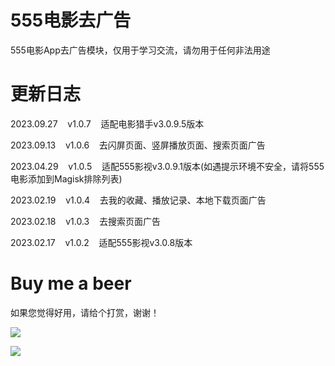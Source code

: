 # 555电影去广告

555电影App去广告模块，仅用于学习交流，请勿用于任何非法用途

# 更新日志

2023.09.27&nbsp;&nbsp;&nbsp;&nbsp;v1.0.7&nbsp;&nbsp;&nbsp;&nbsp;适配电影猎手v3.0.9.5版本

2023.09.13&nbsp;&nbsp;&nbsp;&nbsp;v1.0.6&nbsp;&nbsp;&nbsp;&nbsp;去闪屏页面、竖屏播放页面、搜索页面广告

2023.04.29&nbsp;&nbsp;&nbsp;&nbsp;v1.0.5&nbsp;&nbsp;&nbsp;&nbsp;适配555影视v3.0.9.1版本(如遇提示环境不安全，请将555电影添加到Magisk排除列表)

2023.02.19&nbsp;&nbsp;&nbsp;&nbsp;v1.0.4&nbsp;&nbsp;&nbsp;&nbsp;去我的收藏、播放记录、本地下载页面广告

2023.02.18&nbsp;&nbsp;&nbsp;&nbsp;v1.0.3&nbsp;&nbsp;&nbsp;&nbsp;去搜索页面广告

2023.02.17&nbsp;&nbsp;&nbsp;&nbsp;v1.0.2&nbsp;&nbsp;&nbsp;&nbsp;适配555影视v3.0.8版本

# Buy me a beer

如果您觉得好用，请给个打赏，谢谢！

![](https://gitee.com/guangzishushu/image_hosting/raw/master/pictures/mm_reward.png)



![](https://gitee.com/guangzishushu/image_hosting/raw/master/pictures/alipay.jpg)